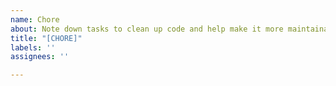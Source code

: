 ```yaml
---
name: Chore
about: Note down tasks to clean up code and help make it more maintainable
title: "[CHORE]"
labels: ''
assignees: ''

---
```



